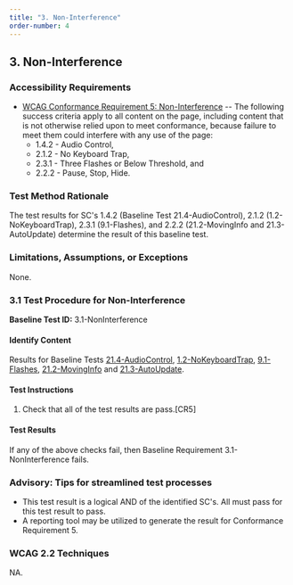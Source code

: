 ```yaml
---
title: "3. Non-Interference"
order-number: 4
---
```

## 3. Non-Interference

### Accessibility Requirements

-   [WCAG Conformance Requirement 5: Non-Interference](https://www.w3.org/WAI/WCAG22/Understanding/conformance#conf-req5) -- The following success criteria apply to all content on the page, including content that is not otherwise relied upon to meet conformance, because failure to meet them could interfere with any use of the page:
    -   1.4.2 - Audio Control,
    -   2.1.2 - No Keyboard Trap,
    -   2.3.1 - Three Flashes or Below Threshold, and
    -   2.2.2 - Pause, Stop, Hide.

### Test Method Rationale

The test results for SC's 1.4.2 (Baseline Test 21.4-AudioControl), 2.1.2 (1.2-NoKeyboardTrap), 2.3.1 (9.1-Flashes), and 2.2.2 (21.2-MovingInfo and 21.3-AutoUpdate) determine the result of this baseline test.

### Limitations, Assumptions, or Exceptions

None.

### 3.1 Test Procedure for Non-Interference

**Baseline Test ID:** 3.1-NonInterference
#### Identify Content
<p id="1IC">Results for Baseline Tests <a href="../21TimedEvents/#214-test-procedure-for-audio-control">21.4-AudioControl</a>, <a href="../01Keyboard/#12-test-procedure-for-no-keyboard-trap">1.2-NoKeyboardTrap</a>, <a href="../09Flashing/#91-test-procedure-for-three-flashes-or-below-threshold">9.1-Flashes</a>, <a href="../21TimedEvents/#212-test-procedure-for-moving-information">21.2-MovingInfo</a> and <a href="../21TimedEvents/#213-test-procedure-for-auto-updating-information">21.3-AutoUpdate</a>.</p>

#### Test Instructions
<ol id="1TI">
    <li id="1TI-1">Check that all of the test results are pass.[CR5]</li>
</ol>

#### Test Results
<p id="1TR">If any of the above checks fail, then Baseline Requirement 3.1-NonInterference fails.</p>

### Advisory: Tips for streamlined test processes

-   This test result is a logical AND of the identified SC's. All must pass for this test result to pass.
-   A reporting tool may be utilized to generate the result for Conformance Requirement 5.

### WCAG 2.2 Techniques

NA.
